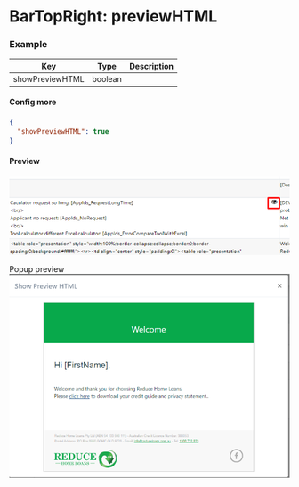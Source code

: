 # BarTopRight: previewHTML

### Example
| Key             | Type       | Description |
| ------          | ---------- | ----------- |
| showPreviewHTML | boolean    |             |
#### Config more
```json
{
  "showPreviewHTML": true
}
```

#### Preview
![](../../../.gitbook/assets/previewHtml1.png)

Popup preview
![](../../../.gitbook/assets/preivewHtml2.png)
